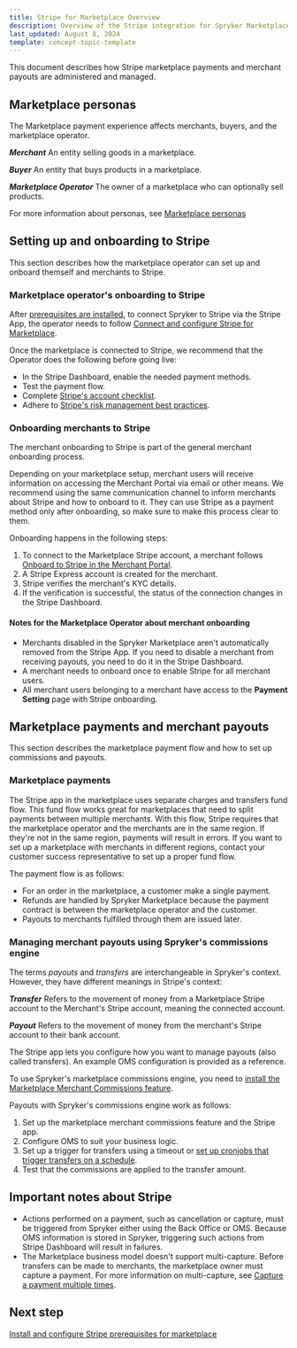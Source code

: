 ```yaml
---
title: Stripe for Marketplace Overview
description: Overview of the Stripe integration for Spryker Marketplace based projects and how stripe can enhance your store.
last_updated: August 8, 2024
template: concept-topic-template
---
```


This document describes how Stripe marketplace payments and merchant payouts are administered and managed.

## Marketplace personas

The Marketplace payment experience affects merchants, buyers, and the marketplace operator.

***Merchant***
  An entity selling goods in a marketplace.

***Buyer***
  An entity that buys products in a marketplace.

***Marketplace Operator***
  The owner of a marketplace who can optionally sell products.

For more information about personas, see [Marketplace personas](/docs/about/all/spryker-marketplace/marketplace-personas.html)


## Setting up and onboarding to Stripe

This section describes how the marketplace operator can set up and onboard themself and merchants to Stripe.

### Marketplace operator's onboarding to Stripe

After [prerequisites are installed](/docs/pbc/all/payment-service-provider/{{page.version}}/marketplace/stripe-third-party-integration/install-and-configure-stripe-prerequisites-for-marketplace.html), to connect Spryker to Stripe via the Stripe App, the operator needs to follow [Connect and configure Stripe for Marketplace](/docs/pbc/all/payment-service-provider/{{page.version}}/marketplace/stripe-third-party-integration/connect-and-configure-stripe-for-marketplace.html).

Once the marketplace is connected to Stripe, we recommend that the Operator does the following before going live:
- In the Stripe Dashboard, enable the needed payment methods.
- Test the payment flow.
- Complete [Stripe's account checklist](https://docs.stripe.com/get-started/account/checklist).
- Adhere to [Stripe's risk management best practices](https://docs.stripe.com/connect/risk-management/best-practices#fraud).


### Onboarding merchants to Stripe

The merchant onboarding to Stripe is part of the general merchant onboarding process.

Depending on your marketplace setup, merchant users will receive information on accessing the Merchant Portal via email or other means. We recommend using the same communication channel to inform merchants about Stripe and how to onboard to it. They can use Stripe as a payment method only after onboarding, so make sure to make this process clear to them.

Onboarding happens in the following steps:
1. To connect to the Marketplace Stripe account, a merchant follows [Onboard to Stripe in the Merchant Portal](/docs/pbc/all/payment-service-provider/{{page.version}}/marketplace/stripe-third-party-integration/onboard-to-stripe-in-the-merchant-portal.html).
2. A Stripe Express account is created for the merchant.
3. Stripe verifies the merchant's KYC details.
4. If the verification is successful, the status of the connection changes in the Stripe Dashboard.


#### Notes for the Marketplace Operator about merchant onboarding

- Merchants disabled in the Spryker Marketplace aren't automatically removed from the Stripe App. If you need to disable a merchant from receiving payouts, you need to do it in the Stripe Dashboard.
- A merchant needs to onboard once to enable Stripe for all merchant users.
- All merchant users belonging to a merchant have access to the **Payment Setting** page with Stripe onboarding.

## Marketplace payments and merchant payouts

This section describes the marketplace payment flow and how to set up commissions and payouts.

### Marketplace payments

The Stripe app in the marketplace uses separate charges and transfers fund flow. This fund flow works great for marketplaces that need to split payments between multiple merchants. With this flow, Stripe requires that the marketplace operator and the merchants are in the same region. If they're not in the same region, payments will result in errors. If you want to set up a marketplace with merchants in different regions, contact your customer success representative to set up a proper fund flow.

The payment flow is as follows:
- For an order in the marketplace, a customer make a single payment.
- Refunds are handled by Spryker Marketplace because the payment contract is between the marketplace operator and the customer.
- Payouts to merchants fulfilled through them are issued later.


### Managing merchant payouts using Spryker's commissions engine

The terms *payouts* and *transfers* are interchangeable in Spryker's context. However, they have different meanings in Stripe's context:

***Transfer***
  Refers to the movement of money from a Marketplace Stripe account to the Merchant's Stripe account, meaning the connected account.

***Payout***
  Refers to the movement of money from the merchant's Stripe account to their bank account.

The Stripe app lets you configure how you want to manage payouts (also called transfers). An example OMS configuration is provided as a reference.

To use Spryker's marketplace commissions engine, you need to [install the Marketplace Merchant Commissions feature](/docs/pbc/all/merchant-management/202410.0/marketplace/install-and-upgrade/install-features/install-the-marketplace-merchant-commission-feature.html).

Payouts with Spryker's commissions engine work as follows:
1. Set up the marketplace merchant commissions feature and the Stripe app.
2. Configure OMS to suit your business logic.
4. Set up a trigger for transfers using a timeout or [set up cronjobs that trigger transfers on a schedule](/docs/pbc/all/payment-service-provider/{{page.version}}/marketplace/stripe-third-party-integration/configure-merchant-transfers-for-stripe.html).
5. Test that the commissions are applied to the transfer amount.

## Important notes about Stripe

- Actions performed on a payment, such as cancellation or capture, must be triggered from Spryker either using the Back Office or OMS. Because OMS information is stored in Spryker, triggering such actions from Stripe Dashboard will result in failures.
- The Marketplace business model doesn't support multi-capture. Before transfers can be made to merchants, the marketplace owner must capture a payment. For more information on multi-capture, see [Capture a payment multiple times](https://docs.stripe.com/payments/multicapture).


## Next step

[Install and configure Stripe prerequisites for marketplace](/docs/pbc/all/payment-service-provider/202404.0/marketplace/stripe-third-party-integration/install-and-configure-stripe-prerequisites-for-marketplace.html)
